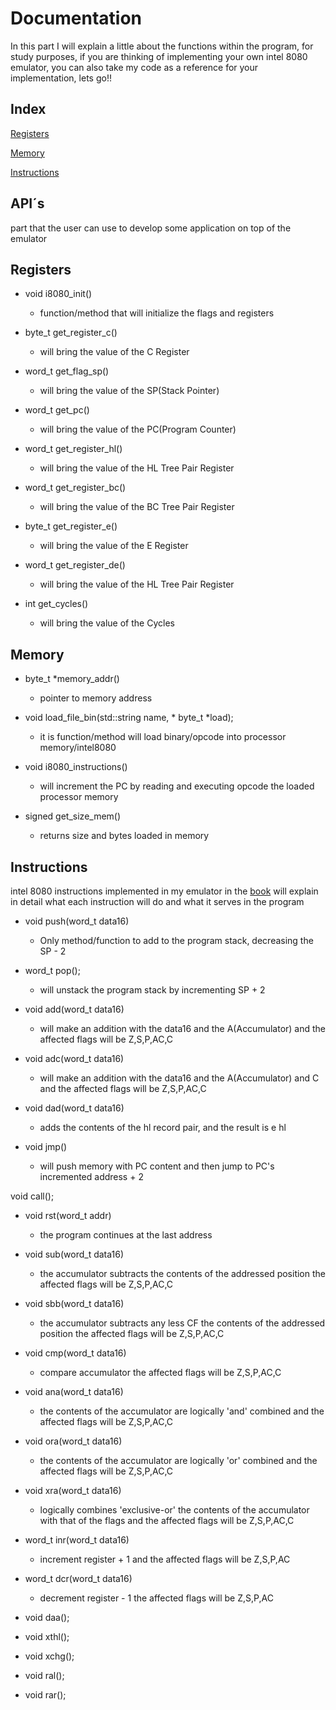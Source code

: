 # Documentation

In this part I will explain a little about the functions within the program, for study purposes, 
if you are thinking of implementing your own intel 8080 emulator, 
you can also take my code as a reference for your implementation, lets go!!

## Index 

[Registers](#registers)

[Memory](#memory)

[Instructions](#instructions)


## API´s

part that the user can use to develop some application on top of the emulator

## Registers 

* void i8080_init()

    * function/method that will initialize the flags and registers

* byte_t get_register_c() 
    
    * will bring the value of the C Register

* word_t get_flag_sp()
  
    * will bring the value of the SP(Stack Pointer)

* word_t get_pc()
    
    * will bring the value of the PC(Program Counter)
    
* word_t get_register_hl()
  
    * will bring the value of the HL Tree Pair Register
  
* word_t get_register_bc()
  
    * will bring the value of the BC Tree Pair Register
  
* byte_t get_register_e()

    * will bring the value of the E Register

* word_t get_register_de()

    * will bring the value of the HL Tree Pair Register
    
* int get_cycles()

    * will bring the value of the Cycles 
    
## Memory 

* byte_t *memory_addr()
  
    * pointer to memory address
   

* void load_file_bin(std::string name, * byte_t *load);
 
    * it is function/method will load binary/opcode
    into processor memory/intel8080
    
* void i8080_instructions()

    * will increment the PC by reading and executing opcode the loaded processor memory

* signed get_size_mem()
  * returns size and bytes loaded in memory

## Instructions 

intel 8080 instructions implemented in my emulator
in the [book]( https://altairclone.com/downloads/manuals/8080%20Programmers%20Manual.pdf) will explain in detail what each instruction will do and what it serves in the program

* void push(word_t data16)

    * Only method/function to add to the program stack, decreasing the SP - 2

* word_t pop();

    * will unstack the program stack by 
    incrementing SP + 2

* void add(word_t data16)

    * will make an addition with the data16 and the A(Accumulator) and the affected flags will be Z,S,P,AC,C

* void adc(word_t data16)

    * will make an addition with the data16 and the A(Accumulator) and C and the affected flags will be Z,S,P,AC,C

* void dad(word_t data16)
  * adds the contents of the hl record pair, and the result is e hl

* void jmp()
    * will push memory with PC content
    and then jump to PC's incremented address + 2

void call();

* void rst(word_t addr)
  *  the program continues at the last address

* void sub(word_t data16)
  *  the accumulator subtracts the contents of the addressed position the affected flags will be Z,S,P,AC,C

* void sbb(word_t data16)
  * the accumulator subtracts any less CF the contents of the addressed position the affected flags will be Z,S,P,AC,C

* void cmp(word_t data16)
  * compare accumulator the affected flags will be Z,S,P,AC,C

* void ana(word_t data16)
  * the contents of the accumulator are logically 'and' combined and the affected flags will be Z,S,P,AC,C

* void ora(word_t data16)
    *  the contents of the accumulator are logically 'or' combined and the affected flags will be Z,S,P,AC,C

* void xra(word_t data16)
    * logically combines 'exclusive-or' the contents of the accumulator with that of the flags and the affected flags will be Z,S,P,AC,C

* word_t inr(word_t data16)
  * increment register + 1 and the affected flags will be Z,S,P,AC

* word_t dcr(word_t data16)
  * decrement register - 1  the affected flags will be Z,S,P,AC
* void daa();

* void xthl();

* void xchg();

* void ral();

* void rar();

